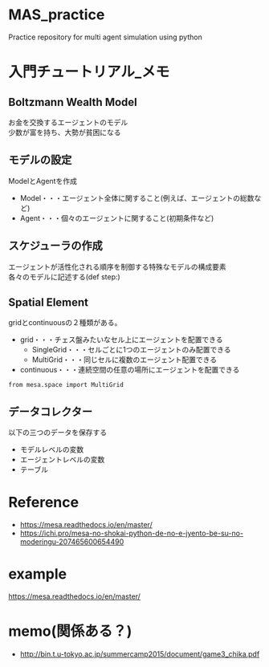 # MAS_practice
Practice repository for multi agent simulation using python

# 入門チュートリアル_メモ
## Boltzmann Wealth Model  
お金を交換するエージェントのモデル  
少数が富を持ち、大勢が貧困になる  

## モデルの設定
ModelとAgentを作成  
- Model・・・エージェント全体に関すること(例えば、エージェントの総数など)  
- Agent・・・個々のエージェントに関すること(初期条件など)  

## スケジューラの作成  
エージェントが活性化される順序を制御する特殊なモデルの構成要素  
各々のモデルに記述する(def step:)  

## Spatial Element  
gridとcontinuousの２種類がある。  
- grid・・・チェス盤みたいなセル上にエージェントを配置できる  
    - SingleGrid・・・セルごとに1つのエージェントのみ配置できる  
    - MultiGrid・・・同じセルに複数のエージェント配置できる  
- continuous・・・連続空間の任意の場所にエージェントを配置できる  
```
from mesa.space import MultiGrid
```

## データコレクター  
以下の三つのデータを保存する
- モデルレベルの変数  
- エージェントレベルの変数  
- テーブル  

# Reference
- https://mesa.readthedocs.io/en/master/  
- https://ichi.pro/mesa-no-shokai-python-de-no-e-jyento-be-su-no-moderingu-207465600654490  

# example
https://mesa.readthedocs.io/en/master/

# memo(関係ある？)  
- http://bin.t.u-tokyo.ac.jp/summercamp2015/document/game3_chika.pdf

